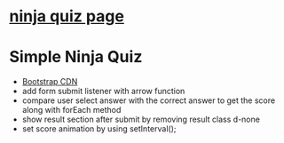 # [ninja quiz page](https://raynescofield.github.io/ninja-quiz/)
# Simple Ninja Quiz
- [Bootstrap CDN](https://stackpath.bootstrapcdn.com/bootstrap/4.5.2/css/bootstrap.min.css)
- add form submit listener with arrow function
- compare user select answer with the correct answer to get the score along with forEach method
- show result section after submit by removing result class d-none
- set score animation by using setInterval();
